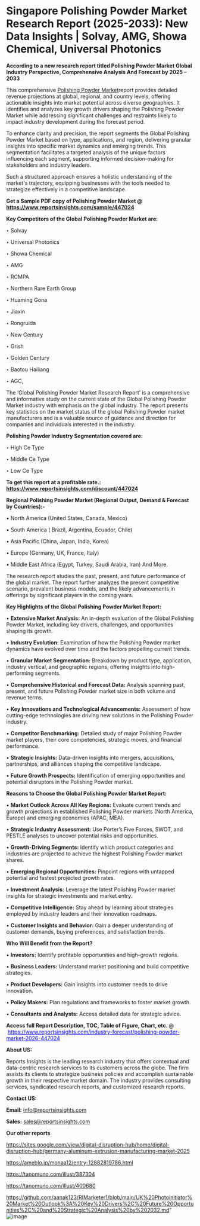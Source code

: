 # Singapore Polishing Powder Market Research Report (2025-2033): New Data Insights | Solvay, AMG, Showa Chemical, Universal Photonics

<strong>According to a new research report titled Polishing Powder Market Global Industry Perspective, Comprehensive Analysis And Forecast by 2025 – 2033</strong>

This comprehensive <a href=https://www.reportsinsights.com/sample/447024>Polishing Powder Market</a>report provides detailed revenue projections at global, regional, and country levels, offering actionable insights into market potential across diverse geographies. It identifies and analyzes key growth drivers shaping the Polishing Powder Market while addressing significant challenges and restraints likely to impact industry development during the forecast period.

To enhance clarity and precision, the report segments the Global Polishing Powder Market based on type, applications, and region, delivering granular insights into specific market dynamics and emerging trends. This segmentation facilitates a targeted analysis of the unique factors influencing each segment, supporting informed decision-making for stakeholders and industry leaders.

Such a structured approach ensures a holistic understanding of the market's trajectory, equipping businesses with the tools needed to strategize effectively in a competitive landscape.

<strong>Get a Sample PDF copy of Polishing Powder Market </strong><strong>@<a href=https://www.reportsinsights.com/sample/447024 style=color:#0000ff;> https://www.reportsinsights.com/sample/447024</a></strong></font>

<strong>Key Competitors of the Global Polishing Powder Market are:</strong>

‣ Solvay

‣ Universal Photonics

‣ Showa Chemical

‣ AMG

‣ RCMPA

‣ Northern Rare Earth Group

‣ Huaming Gona

‣ Jiaxin

‣ Rongruida

‣ New Century

‣ Grish

‣ Golden Century

‣ Baotou Hailiang

‣ AGC,

The ‘Global Polishing Powder Market Research Report’ is a comprehensive and informative study on the current state of the Global Polishing Powder Market industry with emphasis on the global industry. The report presents key statistics on the market status of the global Polishing Powder market manufacturers and is a valuable source of guidance and direction for companies and individuals interested in the industry.

<strong>Polishing Powder Industry Segmentation covered are:</strong>

‣ High Ce Type

‣ Middle Ce Type

‣ Low Ce Type

<strong>To get this report at a profitable rate.: <a href=https://www.reportsinsights.com/discount/447024 style=color:#0000ff;>https://www.reportsinsights.com/discount/447024</a></strong></font>

<strong>Regional Polishing Powder Market (Regional Output, Demand &amp; Forecast by Countries):-</strong>

• North America (United States, Canada, Mexico)

• South America ( Brazil, Argentina, Ecuador, Chile)

• Asia Pacific (China, Japan, India, Korea)

• Europe (Germany, UK, France, Italy)

• Middle East Africa (Egypt, Turkey, Saudi Arabia, Iran) And More.

The research report studies the past, present, and future performance of the global market. The report further analyzes the present competitive scenario, prevalent business models, and the likely advancements in offerings by significant players in the coming years.

<strong>Key Highlights of the Global Polishing Powder Market Report:</strong>

• <strong>Extensive Market Analysis:</strong> An in-depth evaluation of the Global Polishing Powder Market, including key drivers, challenges, and opportunities shaping its growth.

• <strong>Industry Evolution:</strong> Examination of how the Polishing Powder market dynamics have evolved over time and the factors propelling current trends.

• <strong>Granular Market Segmentation:</strong> Breakdown by product type, application, industry vertical, and geographic regions, offering insights into high-performing segments.

• <strong>Comprehensive Historical and Forecast Data:</strong> Analysis spanning past, present, and future Polishing Powder market size in both volume and revenue terms.

• <strong>Key Innovations and Technological Advancements:</strong> Assessment of how cutting-edge technologies are driving new solutions in the Polishing Powder industry.

• <strong>Competitor Benchmarking:</strong> Detailed study of major Polishing Powder market players, their core competencies, strategic moves, and financial performance.

• <strong>Strategic Insights:</strong> Data-driven insights into mergers, acquisitions, partnerships, and alliances shaping the competitive landscape.

• <strong>Future Growth Prospects:</strong> Identification of emerging opportunities and potential disruptors in the Polishing Powder market.

<strong>Reasons to Choose the Global Polishing Powder Market Report:</strong>

• <strong>Market Outlook Across All Key Regions:</strong> Evaluate current trends and growth projections in established Polishing Powder markets (North America, Europe) and emerging economies (APAC, MEA).

• <strong>Strategic Industry Assessment:</strong> Use Porter’s Five Forces, SWOT, and PESTLE analyses to uncover potential risks and opportunities.

• <strong>Growth-Driving Segments:</strong> Identify which product categories and industries are projected to achieve the highest Polishing Powder market shares.

• <strong>Emerging Regional Opportunities:</strong> Pinpoint regions with untapped potential and fastest projected growth rates.

• <strong>Investment Analysis:</strong> Leverage the latest Polishing Powder market insights for strategic investments and market entry.

• <strong>Competitive Intelligence:</strong> Stay ahead by learning about strategies employed by industry leaders and their innovation roadmaps.

• <strong>Customer Insights and Behavior:</strong> Gain a deeper understanding of customer demands, buying preferences, and satisfaction trends.

<strong>Who Will Benefit from the Report?</strong>

• <strong>Investors:</strong> Identify profitable opportunities and high-growth regions.

• <strong>Business Leaders:</strong> Understand market positioning and build competitive strategies.

• <strong>Product Developers:</strong> Gain insights into customer needs to drive innovation.

• <strong>Policy Makers:</strong> Plan regulations and frameworks to foster market growth.

• <strong>Consultants and Analysts:</strong> Access detailed data for strategic advice.
</ul>
<strong>Access full Report Description, TOC, Table of Figure, Chart, etc. </strong>@  <a href=https://www.reportsinsights.com/industry-forecast/polishing-powder-market-2026-447024 style=color:#0000ff;>https://www.reportsinsights.com/industry-forecast/polishing-powder-market-2026-447024</a></font>

<strong><strong>About US</strong>:</strong>

Reports Insights is the leading research industry that offers contextual and data-centric research services to its customers across the globe. The firm assists its clients to strategize business policies and accomplish sustainable growth in their respective market domain. The industry provides consulting services, syndicated research reports, and customized research reports.

<strong>Contact US:</strong>

<p class=""""><b>Email:</b> <a href=mailto:info@reportsinsights.com>info@reportsinsights.com</a></p>
<p class=""""><b>Sales:</b> <a href=mailto:sales@reportsinsights.com>sales@reportsinsights.com</a></p>

<strong>Our other reports</strong>

<a href=https://sites.google.com/view/digital-disruption-hub/home/digital-disruption-hub/germany-aluminum-extrusion-manufacturing-market-2025>https://sites.google.com/view/digital-disruption-hub/home/digital-disruption-hub/germany-aluminum-extrusion-manufacturing-market-2025</a>

<a href=https://ameblo.jp/monaa12/entry-12882819786.html>https://ameblo.jp/monaa12/entry-12882819786.html</a>

<a href=https://tanomuno.com/illust/387304>https://tanomuno.com/illust/387304</a>

<a href=https://tanomuno.com/illust/400680>https://tanomuno.com/illust/400680</a>

<a href=https://github.com/aanak123/RIMarketer1/blob/main/UK%20Photoinitiator%20Market%20Outlook%3A%20Key%20Drivers%2C%20Future%20Opportunities%2C%20and%20Strategic%20Analysis%20by%202032.md>https://github.com/aanak123/RIMarketer1/blob/main/UK%20Photoinitiator%20Market%20Outlook%3A%20Key%20Drivers%2C%20Future%20Opportunities%2C%20and%20Strategic%20Analysis%20by%202032.md</a>"
![image](https://github.com/user-attachments/assets/8014bfa2-985c-414a-b44d-b03a2f8a574f)
